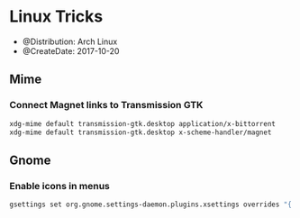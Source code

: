 # Linux Tricks

* @Distribution: Arch Linux
* @CreateDate: 2017-10-20

## Mime

### Connect Magnet links to Transmission GTK
```sh
xdg-mime default transmission-gtk.desktop application/x-bittorrent
xdg-mime default transmission-gtk.desktop x-scheme-handler/magnet
```

## Gnome

### Enable icons in menus
```sh
gsettings set org.gnome.settings-daemon.plugins.xsettings overrides "{'Gtk/ButtonImages': <1>, 'Gtk/MenuImages': <1>}"
```
